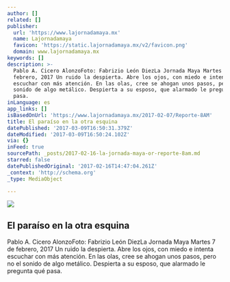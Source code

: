 ```yaml
---
author: []
related: []
publisher:
  url: 'https://www.lajornadamaya.mx'
  name: Lajornadamaya
  favicon: 'https://static.lajornadamaya.mx/v2/favicon.png'
  domain: www.lajornadamaya.mx
keywords: []
description: >-
  Pablo A. Cicero AlonzoFoto: Fabrizio León DiezLa Jornada Maya Martes 7 de
  febrero, 2017 Un ruido la despierta. Abre los ojos, con miedo e intenta
  escuchar con más atención. En las olas, cree se ahogan unos pasos, pero no el
  sonido de algo metálico. Despierta a su esposo, que alarmado le pregunta qué
  pasa.
inLanguage: es
app_links: []
isBasedOnUrl: 'https://www.lajornadamaya.mx/2017-02-07/Reporte-8AM'
title: El paraíso en la otra esquina
datePublished: '2017-03-09T16:50:31.379Z'
dateModified: '2017-03-09T16:50:24.102Z'
via: {}
inFeed: true
sourcePath: _posts/2017-02-16-la-jornada-maya-or-reporte-8am.md
starred: false
datePublishedOriginal: '2017-02-16T14:47:04.261Z'
_context: 'http://schema.org'
_type: MediaObject

---
```

<article style=""><img src="https://img.lajornadamaya.mx/32/di4864e286tr_640-414-cover" /><h1>El paraíso en la otra esquina</h1><p>Pablo A. Cicero AlonzoFoto: Fabrizio León DiezLa Jornada Maya Martes 7 de febrero, 2017 Un ruido la despierta. Abre los ojos, con miedo e intenta escuchar con más atención. En las olas, cree se ahogan unos pasos, pero no el sonido de algo metálico. Despierta a su esposo, que alarmado le pregunta qué pasa.</p></article>
